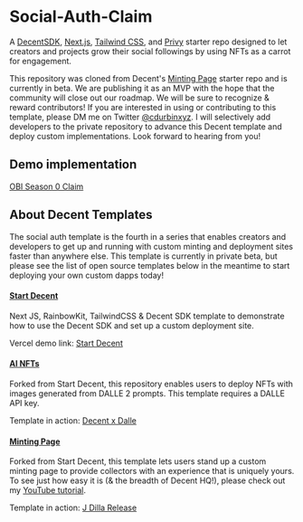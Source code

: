 # Social-Auth-Claim
A [DecentSDK](https://docs.decent.xyz), [Next.js](https://nextjs.org/), [Tailwind CSS](https://tailwindcss.com/), and [Privy](https://privy.io/) starter repo designed to let creators and projects grow their social followings by using NFTs as a carrot for engagement.

This repository was cloned from Decent's [Minting Page](https://github.com/decentxyz/Minting-Page) starter repo and is currently in beta.  We are publishing it as an MVP with the hope that the community will close out our roadmap.  We will be sure to recognize & reward contributors!  If you are interested in using or contributing to this template, please DM me on Twitter [@cdurbinxyz](https://twitter.com/cdurbinxyz).  I will selectively add developers to the private repository to advance this Decent template and deploy custom implementations.  Look forward to hearing from you!

## Demo implementation
[OBI Season 0 Claim](https://mint.onebigidea.xyz/)

## About Decent Templates
The social auth template is the fourth in a series that enables creators and developers to get up and running with custom minting and deployment sites faster than anywhere else.  This template is currently in private beta, but please see the list of open source templates below in the meantime to start deploying your own custom dapps today!

#### [Start Decent](https://github.com/decentxyz/Start-Decent)
Next JS, RainbowKit, TailwindCSS & Decent SDK template to demonstrate how to use the Decent SDK and set up a custom deployment site.

Vercel demo link: [Start Decent](https://start-decent.vercel.app/) 

#### [AI NFTs]()
Forked from Start Decent, this repository enables users to deploy NFTs with images generated from DALLE 2 prompts.  This template requires a DALLE API key.

Template in action: [Decent x Dalle](http://ai.decent.xyz/)

#### [Minting Page](https://github.com/decentxyz/Minting-Page)
Forked from Start Decent, this template lets users stand up a custom minting page to provide collectors with an experience that is uniquely yours.  To see just how easy it is (& the breadth of Decent HQ!), please check out my [YouTube tutorial](https://www.youtube.com/watch?v=s72S5_5HWAk).

Template in action: [J Dilla Release](https://mint.burble.it/)
